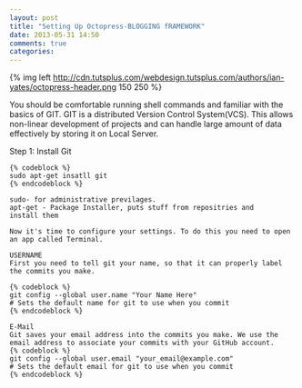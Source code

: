 ```yaml
---
layout: post
title: "Setting Up Octopress-BLOGGING fRAMEWORK"
date: 2013-05-31 14:50
comments: true
categories: 
---
```

{% img left http://cdn.tutsplus.com/webdesign.tutsplus.com/authors/ian-yates/octopress-header.png 150 250 %}


 You should be comfortable running shell commands and familiar with the basics of GIT.
GIT is a distributed Version Control System(VCS). This allows non-linear development of projects and can handle large amount of data effectively by storing it on Local Server.

Step 1: Install Git
	
	{% codeblock %}
	sudo apt-get insatll git
	{% endcodeblock %}
	
	sudo- for administrative previlages.
	apt-get - Package Installer, puts stuff from repositries and 		install them 
	
	Now it's time to configure your settings. To do this you need to open an app called Terminal.

	USERNAME
	First you need to tell git your name, so that it can properly label the commits you make.
	
	{% codeblock %}
	git config --global user.name "Your Name Here"
	# Sets the default name for git to use when you commit
	{% endcodeblock %}
	
	E-Mail
	Git saves your email address into the commits you make. We use the email address to associate your commits with your GitHub account.
	{% codeblock %}
	git config --global user.email "your_email@example.com"
	# Sets the default email for git to use when you commit
	{% endcodeblock %}
